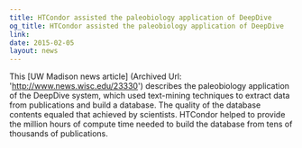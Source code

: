 ```yaml
---
title: HTCondor assisted the paleobiology application of DeepDive
og_title: HTCondor assisted the paleobiology application of DeepDive
link: 
date: 2015-02-05
layout: news
---
```


This  [UW Madison news article] (Archived Url: 'http://www.news.wisc.edu/23330') describes the paleobiology application of the DeepDive system, which used text-mining techniques to extract data from publications and build a database. The quality of the database contents equaled that achieved by scientists. HTCondor helped to provide the million hours of compute time needed to build the database from tens of thousands of publications. 
